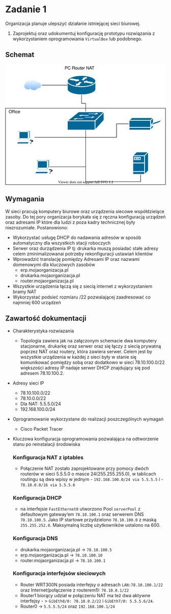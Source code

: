 # Zadanie 1

Organizacja planuje ulepszyć działanie istniejącej sieci biurowej.

1. Zaprojektuj oraz udokumentuj konfigurację prototypu rozwiązania z wykorzystaniem oprogramowania ``VirtualBox`` lub podobnego. 

## Schemat

![zadanie 1](office.svg)

## Wymagania

W sieci pracują komputery biurowe oraz urządzenia siecowe współdzielące zasoby. Do tej pory organizacja borykała się z ręczna konfiguracją urządzeń oraz adresami IP które dla ludzi z poza kadry technicznej były niezrozumiałe. Postanowiono:

* Wykorzystać usługę DHCP do nadawania adresów w sposób automatyczny dla wszystkich stacji roboczych
* Serwer oraz durządzenia IP tj: drukarka muszą posiadać stałe adresy celem zminimalizowanai potrzeby rekonfiguracji ustawiań klientów
* Wprowadzić translację pomiędzy Adresami IP oraz nazwami domenowymi dla kluczowych zasobów
   - erp.mojaorganizacja.pl
   - drukarka.mojaorganizacja.pl
   - router.mojaorganizacja.pl
* Wszystkie urządzenia łączą się z siecią internet z wykorzystaniem bramy NAT
* Wykorzystać podsieć rozmiaru /22 pozwalającej zaadresować co najmniej 600 urządzeń

## Zawartość dokumentacji

 * Charakterystyka rozwiazania 
   - Topologia zawiera jak na załączonym schemacie dwa komputery stacjonarne, drukarkę oraz serwer oraz się łączy z siecią prywatną poprzez NAT oraz routery, która zawiera serwer. Celem jest by wszystkie urządzenia w każdej z sieci były w stanie się komunikować pomiędzy sobą oraz dodatkowo w sieci 78.10.100.0/22 większości adresy IP nadaje serwer DHCP znajdujący się pod adresem 78.10.100.2.
   
 * Adresy sieci IP
     - 78.10.100.0/22 
     - 78.10.0.0/22
     - Dla NAT: 5.5.5.0/24
     - 192.168.100.0/24
     
 * Oprogramowanie wykorzystane do realizacji poszczególnych wymagań
   - Cisco Packet Tracer
   
 * Kluczowa konfiguracja oprogramowania pozwalająca na odtworzenie stanu po reinstalacji środowiska
    ### Konfiguracja NAT z iptables
     * Połączenie NAT zostało zaprojektowane przy pomocy dwóch routerów w sieci 5.5.5.0 o masce 24(255.255.255.0), w tablicach routingu są dwa wpisy w jednym -   ``192.168.100.0/24 via 5.5.5.5`` i - ``78.10.0.0/16 via 5.5.5.6``

    ### Konfiguracja DHCP
     * na interfejsie ``FastEthernet0`` utworzono Pool ``serverPool`` z defaultowym gateway’em ``78.10.100.1`` oraz serwerem DNS ``78.10.100.5``. Jako IP startowe przydzielono ``78.10.100.0`` z maską ``255.255.252.0``. Maksymalną liczbę użytkowników ustalono na 600.

    ### Konfiguracja DNS
     * drukarka.mojaorganizacja.pl ->  ``78.10.100.5``
     * erp.mojaorganizacja.pl ->  ``78.10.100.10``
     * router.mojaorganizacja.pl ->  ``78.10.100.1``

 
    ### Konfiguracja interfejsów sieciowych
     * Router WRT300N posiada interfejsy o adresach ``LAN:78.10.100.1/22`` oraz Internet(połączenie z routerem1): ``78.10.0.1/22``
     * Router1 biorący udział w połączeniu NAT ma też dwa aktywne interfejsy - > ``GibEth8/0: 78.10.0.2/22`` i  ``GibEth7/0: 5.5.5.6/24``.
     * Router0 -> ``5.5.5.5/24`` oraz ``192.168.100.1/24``
